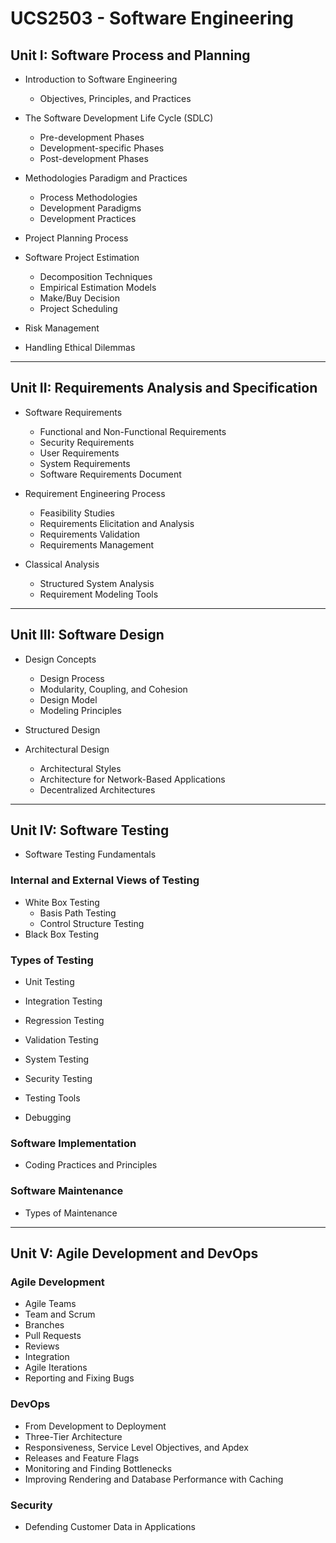 # UCS2503 - Software Engineering


## Unit I: Software Process and Planning

- Introduction to Software Engineering  
  - Objectives, Principles, and Practices  

- The Software Development Life Cycle (SDLC)  
  - Pre-development Phases  
  - Development-specific Phases  
  - Post-development Phases  

- Methodologies Paradigm and Practices  
  - Process Methodologies  
  - Development Paradigms  
  - Development Practices  

- Project Planning Process  
- Software Project Estimation  
  - Decomposition Techniques  
  - Empirical Estimation Models  
  - Make/Buy Decision  
  - Project Scheduling  

- Risk Management  
- Handling Ethical Dilemmas  

---

## Unit II: Requirements Analysis and Specification

- Software Requirements  
  - Functional and Non-Functional Requirements  
  - Security Requirements  
  - User Requirements  
  - System Requirements  
  - Software Requirements Document  

- Requirement Engineering Process  
  - Feasibility Studies  
  - Requirements Elicitation and Analysis  
  - Requirements Validation  
  - Requirements Management  

- Classical Analysis  
  - Structured System Analysis  
  - Requirement Modeling Tools  

---

## Unit III: Software Design

- Design Concepts  
  - Design Process  
  - Modularity, Coupling, and Cohesion  
  - Design Model  
  - Modeling Principles  

- Structured Design  

- Architectural Design  
  - Architectural Styles  
  - Architecture for Network-Based Applications  
  - Decentralized Architectures  

---

## Unit IV: Software Testing

- Software Testing Fundamentals  

### Internal and External Views of Testing
- White Box Testing  
  - Basis Path Testing  
  - Control Structure Testing  
- Black Box Testing  

### Types of Testing
- Unit Testing  
- Integration Testing  
- Regression Testing  
- Validation Testing  
- System Testing  
- Security Testing  

- Testing Tools  
- Debugging  

### Software Implementation
- Coding Practices and Principles  

### Software Maintenance
- Types of Maintenance  

---

## Unit V: Agile Development and DevOps

### Agile Development
- Agile Teams  
- Team and Scrum  
- Branches  
- Pull Requests  
- Reviews  
- Integration  
- Agile Iterations  
- Reporting and Fixing Bugs  

### DevOps
- From Development to Deployment  
- Three-Tier Architecture  
- Responsiveness, Service Level Objectives, and Apdex  
- Releases and Feature Flags  
- Monitoring and Finding Bottlenecks  
- Improving Rendering and Database Performance with Caching  

### Security
- Defending Customer Data in Applications  
